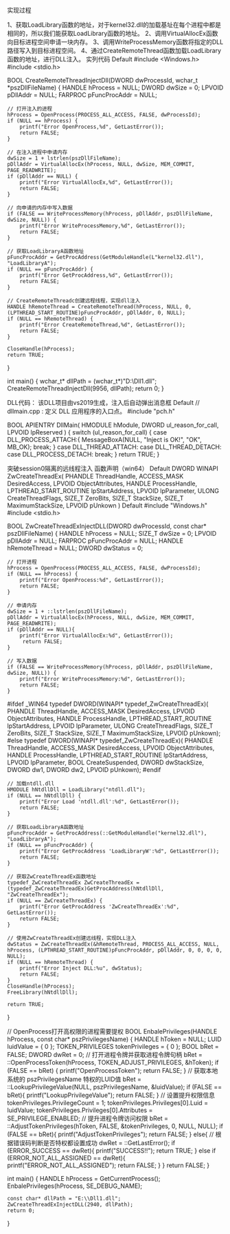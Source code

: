 实现过程

1、获取LoadLibrary函数的地址，对于kernel32.dll的加载基址在每个进程中都是相同的，所以我们能获取LoadLibrary函数的地址。
2、调用VirtualAllocEx函数向目标进程空间申请一块内存。
3、调用WriteProcessMemory函数将指定的DLL路径写入到目标进程空间。
4、通过CreateRemoteThread函数加载LoadLibrary函数的地址，进行DLL注入。
实列代码
Default
#include <Windows.h>
#include <stdio.h>
 
BOOL CreateRemoteThreadInjectDll(DWORD dwProcessId, wchar_t *pszDllFileName) {
    HANDLE hProcess = NULL;
    DWORD dwSize = 0;
    LPVOID pDllAddr = NULL;
    FARPROC pFuncProcAddr = NULL;
 
    // 打开注入的进程
    hProcess = OpenProcess(PROCESS_ALL_ACCESS, FALSE, dwProcessId);
    if (NULL == hProcess) {
        printf("Error OpenProcess,%d", GetLastError());
        return FALSE;
    }
 
    // 在注入进程中申请内存
    dwSize = 1 + lstrlen(pszDllFileName);
    pDllAddr = VirtualAllocEx(hProcess, NULL, dwSize, MEM_COMMIT, PAGE_READWRITE);
    if (pDllAddr == NULL) {
        printf("Error VirtualAllocEx,%d", GetLastError());
        return FALSE;
    }
 
    // 向申请的内存中写入数据
    if (FALSE == WriteProcessMemory(hProcess, pDllAddr, pszDllFileName, dwSize, NULL)) {
        printf("Error WriteProcessMemory,%d", GetLastError());
        return FALSE;
    }
 
    // 获取LoadLibraryA函数地址
    pFuncProcAddr = GetProcAddress(GetModuleHandle(L"kernel32.dll"), "LoadLibraryA");
    if (NULL == pFuncProcAddr) {
        printf("Error GetProcAddress,%d", GetLastError());
        return FALSE;
    }
 
    // CreateRemoteThreadc创建远程线程，实现dll注入
    HANDLE hRemoteThread = CreateRemoteThread(hProcess, NULL, 0, (LPTHREAD_START_ROUTINE)pFuncProcAddr, pDllAddr, 0, NULL);
    if (NULL == hRemoteThread) {
        printf("Error CreateRemoteThread,%d", GetLastError());
        return FALSE;
    }
 
    CloseHandle(hProcess);
    return TRUE;
}
 
int main() {
    wchar_t* dllPath = (wchar_t*)"D:\\Dll1.dll";
    CreateRemoteThreadInjectDll(9956, dllPath);
    return 0;
}

DLL代码：
该DLL项目由vs2019生成，注入后自动弹出消息框
Default
// dllmain.cpp : 定义 DLL 应用程序的入口点。
#include "pch.h"
 
BOOL APIENTRY DllMain( HMODULE hModule,
                       DWORD  ul_reason_for_call,
                       LPVOID lpReserved
                     )
{
    switch (ul_reason_for_call)
    {
    case DLL_PROCESS_ATTACH:{
        MessageBoxA(NULL, "Inject is OK!", "OK", MB_OK);
        break; 
    }
    case DLL_THREAD_ATTACH:
    case DLL_THREAD_DETACH:
    case DLL_PROCESS_DETACH:
        break;
    }
    return TRUE;
}

突破session0隔离的远线程注入
函数声明（win64）
Default
DWORD WINAPI ZwCreateThreadEx(
    PHANDLE ThreadHandle,
    ACCESS_MASK DesiredAccess,
    LPVOID ObjectAttributes,
    HANDLE ProcessHandle,
    LPTHREAD_START_ROUTINE lpStartAddress,
    LPVOID lpParameter,
    ULONG CreateThreadFlags,
    SIZE_T ZeroBits,
    SIZE_T StackSize,
    SIZE_T MaximumStackSize,
    LPVOID pUnkown
)
Default
#include "Windows.h"
#include <stdio.h>
 
BOOL ZwCreateThreadExInjectDLL(DWORD dwProcessId, const char* pszDllFileName) {
    HANDLE hProcess = NULL;
    SIZE_T dwSize = 0;
    LPVOID pDllAddr = NULL;
    FARPROC pFuncProcAddr = NULL;
    HANDLE hRemoteThread = NULL;
    DWORD dwStatus = 0;
 
    // 打开进程
    hProcess = OpenProcess(PROCESS_ALL_ACCESS, FALSE, dwProcessId);
    if (NULL == hProcess) {
        printf("Error OpenProcess:%d", GetLastError());
        return FALSE;
    }
 
    // 申请内存
    dwSize = 1 + ::lstrlen(pszDllFileName);
    pDllAddr = VirtualAllocEx(hProcess, NULL, dwSize, MEM_COMMIT, PAGE_READWRITE);
    if (pDllAddr == NULL){
        printf("Error VirtualAllocEx:%d", GetLastError());
         return FALSE;
    }
 
    // 写入数据
    if (FALSE == WriteProcessMemory(hProcess, pDllAddr, pszDllFileName, dwSize, NULL)) {
        printf("Error WriteProcessMemory:%d", GetLastError());
        return FALSE;
    }
 
#ifdef _WIN64
    typedef DWORD(WINAPI* typedef_ZwCreateThreadEx)(
        PHANDLE ThreadHandle,
        ACCESS_MASK DesiredAccess,
        LPVOID ObjectAttributes,
        HANDLE ProcessHandle,
        LPTHREAD_START_ROUTINE lpStartAddress,
        LPVOID lpParameter,
        ULONG CreateThreadFlags,
        SIZE_T ZeroBits,
        SIZE_T StackSize,
        SIZE_T MaximumStackSize,
        LPVOID pUnkown);
#else
    typedef DWORD(WINAPI* typedef_ZwCreateThreadEx)(
        PHANDLE ThreadHandle,
        ACCESS_MASK DesiredAccess,
        LPVOID ObjectAttributes,
        HANDLE ProcessHandle,
        LPTHREAD_START_ROUTINE lpStartAddress,
        LPVOID lpParameter,
        BOOL CreateSuspended,
        DWORD dwStackSize,
        DWORD dw1,
        DWORD dw2,
        LPVOID pUnkown);
#endif
 
    // 加载ntdll.dll
    HMODULE hNtdllDll = LoadLibrary("ntdll.dll");
    if (NULL == hNtdllDll) {
        printf("Error Load 'ntdll.dll':%d", GetLastError());
        return FALSE;
    }
 
    // 获取LoadLibraryA函数地址
    pFuncProcAddr = GetProcAddress(::GetModuleHandle("kernel32.dll"), "LoadLibraryA");
    if (NULL == pFuncProcAddr) {
        printf("Error GetProcAddress 'LoadLibraryW':%d", GetLastError());
        return FALSE;
    }
 
    // 获取ZwCreateThreadEx函数地址
    typedef_ZwCreateThreadEx ZwCreateThreadEx = (typedef_ZwCreateThreadEx)GetProcAddress(hNtdllDll, "ZwCreateThreadEx");
    if (NULL == ZwCreateThreadEx) {
        printf("Error GetProcAddress 'ZwCreateThreadEx':%d", GetLastError());
        return FALSE;
    }
 
    // 使用ZwCreateThreadEx创建远线程，实现DLL注入
    dwStatus = ZwCreateThreadEx(&hRemoteThread, PROCESS_ALL_ACCESS, NULL, hProcess, (LPTHREAD_START_ROUTINE)pFuncProcAddr, pDllAddr, 0, 0, 0, 0, NULL);
    if (NULL == hRemoteThread) {
        printf("Error Inject DLL:%u", dwStatus);
        return FALSE;
    }
    CloseHandle(hProcess);
    FreeLibrary(hNtdllDll);
 
    return TRUE;
}
 
// OpenProcess打开高权限的进程需要提权
BOOL EnbalePrivileges(HANDLE hProcess, const char* pszPrivilegesName)
{
     HANDLE hToken = NULL;
     LUID luidValue = { 0 };
     TOKEN_PRIVILEGES tokenPrivileges = { 0 };
     BOOL bRet = FALSE;
     DWORD dwRet = 0;
     // 打开进程令牌并获取进程令牌句柄
     bRet = ::OpenProcessToken(hProcess, TOKEN_ADJUST_PRIVILEGES, &hToken);
     if (FALSE == bRet)
     {
         printf("OpenProcessToken");
         return FALSE;
     }
     // 获取本地系统的 pszPrivilegesName 特权的LUID值
     bRet = ::LookupPrivilegeValue(NULL, pszPrivilegesName, &luidValue);
     if (FALSE == bRet){
         printf("LookupPrivilegeValue");
         return FALSE;
     }
     // 设置提升权限信息
     tokenPrivileges.PrivilegeCount = 1;
     tokenPrivileges.Privileges[0].Luid = luidValue;
     tokenPrivileges.Privileges[0].Attributes = SE_PRIVILEGE_ENABLED;
     // 提升进程令牌访问权限
     bRet = ::AdjustTokenPrivileges(hToken, FALSE, &tokenPrivileges, 0, NULL, NULL);
     if (FALSE == bRet){
         printf("AdjustTokenPrivileges");
         return FALSE;
     }
     else{
         // 根据错误码判断是否特权都设置成功
         dwRet = ::GetLastError();
         if (ERROR_SUCCESS == dwRet){
             printf("SUCCESS!!");
             return TRUE;
         }
         else if (ERROR_NOT_ALL_ASSIGNED == dwRet){
             printf("ERROR_NOT_ALL_ASSIGNED");
             return FALSE;
         }
     }
     return FALSE;
 }
 
 
int main() {
    HANDLE hProcess = GetCurrentProcess();
    EnbalePrivileges(hProcess, SE_DEBUG_NAME);
 
    const char* dllPath = "E:\\Dll1.dll";
    ZwCreateThreadExInjectDLL(2940, dllPath);
    return 0;
}